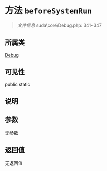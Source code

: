 # 方法 `beforeSystemRun`

> *文件信息* suda\core\Debug.php: 341~347

## 所属类 

[Debug](../Debug.md)

## 可见性

 public static

## 说明



## 参数


无参数


## 返回值

无返回值
